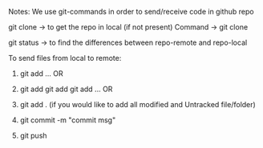  Notes: We use git-commands in order to send/receive code in github repo

git clone -> to get the repo in local (if not present)
Command -> git clone <git-clone-url>

git status -> to find the differences between repo-remote and repo-local

To send files from local to remote:
 1. git add <filename1> <filename2> ...
  OR
 1. git add <filename1>
  git add <filename2>
  git add <filename3> 
  ...
  OR
 1. git add . (if you would like to add all modified and Untracked file/folder)

 2. git commit -m "commit msg"

 3. git push
